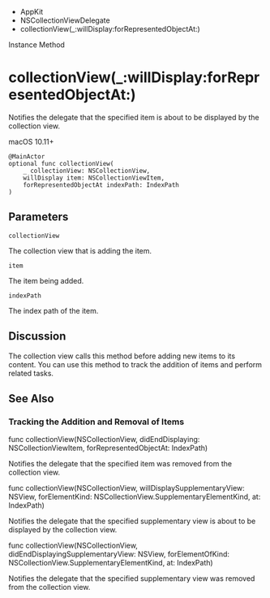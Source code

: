 

- AppKit
- NSCollectionViewDelegate
-  collectionView(\_:willDisplay:forRepresentedObjectAt:) 

Instance Method

# collectionView(\_:willDisplay:forRepresentedObjectAt:)

Notifies the delegate that the specified item is about to be displayed by the collection view.

macOS 10.11+

``` source
@MainActor
optional func collectionView(
    _ collectionView: NSCollectionView,
    willDisplay item: NSCollectionViewItem,
    forRepresentedObjectAt indexPath: IndexPath
)
```

## Parameters 

`collectionView`  

The collection view that is adding the item.

`item`  

The item being added.

`indexPath`  

The index path of the item.

## Discussion

The collection view calls this method before adding new items to its content. You can use this method to track the addition of items and perform related tasks.

## See Also

### Tracking the Addition and Removal of Items

func collectionView(NSCollectionView, didEndDisplaying: NSCollectionViewItem, forRepresentedObjectAt: IndexPath)

Notifies the delegate that the specified item was removed from the collection view.

func collectionView(NSCollectionView, willDisplaySupplementaryView: NSView, forElementKind: NSCollectionView.SupplementaryElementKind, at: IndexPath)

Notifies the delegate that the specified supplementary view is about to be displayed by the collection view.

func collectionView(NSCollectionView, didEndDisplayingSupplementaryView: NSView, forElementOfKind: NSCollectionView.SupplementaryElementKind, at: IndexPath)

Notifies the delegate that the specified supplementary view was removed from the collection view.

